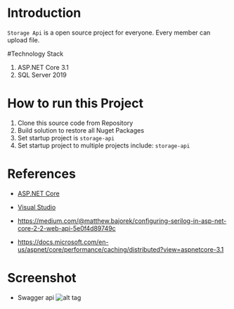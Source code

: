 # Introduction 
`Storage Api` is a open source project for everyone. Every member can upload file. 

#Technology Stack
1. ASP.NET Core 3.1
2. SQL Server 2019

# How to run this Project
1. Clone this source code from Repository
2. Build solution to restore all Nuget Packages
2. Set startup project is `storage-api`
4. Set startup project to multiple projects include: `storage-api`

# References
- [ASP.NET Core](https://docs.microsoft.com/en-us/aspnet/core/?view=aspnetcore-3.1)
- [Visual Studio](https://visualstudio.microsoft.com/)

- https://medium.com/@matthew.bajorek/configuring-serilog-in-asp-net-core-2-2-web-api-5e0f4d89749c
- https://docs.microsoft.com/en-us/aspnet/core/performance/caching/distributed?view=aspnetcore-3.1

# Screenshot

- Swagger api
![alt tag](./auth-server/wwwroot/git-images/storage-api.png)
